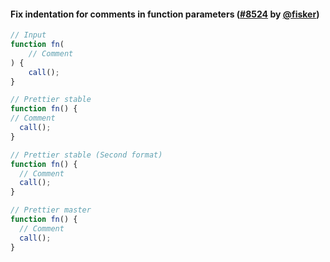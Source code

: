#### Fix indentation for comments in function parameters ([#8524](https://github.com/prettier/prettier/pull/8524) by [@fisker](https://github.com/fisker))

<!-- prettier-ignore -->
```js
// Input
function fn(
    // Comment
) {
    call();
}

// Prettier stable
function fn() {
// Comment
  call();
}

// Prettier stable (Second format)
function fn() {
  // Comment
  call();
}

// Prettier master
function fn() {
  // Comment
  call();
}
```
